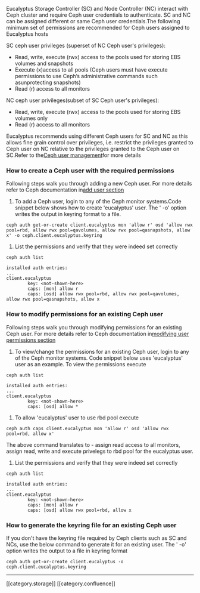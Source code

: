 Eucalyptus Storage Controller (SC) and Node Controller (NC) interact with Ceph cluster and require Ceph user credentials to authenticate. SC and NC can be assigned different or same Ceph user credentials.The following minimum set of permissions are recommended for Ceph users assigned to Eucalyptus hosts

SC ceph user privileges (superset of NC Ceph user's privileges):


* Read, write, execute (rwx) access to the pools used for storing EBS volumes and snapshots
* Execute (x)access to all pools (Ceph users must have execute permissions to use Ceph’s administrative commands such asunprotecting snapshots)
* Read (r) access to all monitors

NC ceph user privileges(subset of SC Ceph user's privileges):


* Read, write, execute (rwx) access to the pools used for storing EBS volumes only
* Read (r) access to all monitors

Eucalyptus recommends using different Ceph users for SC and NC as this allows fine grain control over privileges, i.e. restrict the privileges granted to Ceph user on NC relative to the privileges granted to the Ceph user on SC.Refer to the[Ceph user management](http://ceph.com/docs/giant/rados/operations/user-management/#background)for more details


### How to create a Ceph user with the required permissions
Following steps walk you through adding a new Ceph user. For more details refer to Ceph documentation in[add user section](http://ceph.com/docs/giant/rados/operations/user-management/#add-a-user)


1. To add a Ceph user, login to any of the Ceph monitor systems.Code snippet below shows how to create 'eucalyptus' user. The ' -o' option writes the output in keyring format to a file.


```
ceph auth get-or-create client.eucalyptus mon 'allow r' osd 'allow rwx pool=rbd, allow rwx pool=qavolumes, allow rwx pool=qasnapshots, allow x' -o ceph.client.eucalyptus.keyring
```

1. List the permissions and verify that they were indeed set correctly


```
ceph auth list

installed auth entries:
...
client.eucalyptus
        key: <not-shown-here>
        caps: [mon] allow r
        caps: [osd] allow rwx pool=rbd, allow rwx pool=qavolumes, allow rwx pool=qasnapshots, allow x
```



### How to modify permissions for an existing Ceph user
Following steps walk you through modifying permissions for an existing Ceph user. For more details refer to Ceph documentation in[modifying user permissions section](http://ceph.com/docs/giant/rados/operations/user-management/#modify-user-capabilities)


1. To view/change the permissions for an existing Ceph user, login to any of the Ceph monitor systems. Code snippet below uses 'eucalyptus' user as an example. To view the permissions execute


```
ceph auth list

installed auth entries:
...
client.eucalyptus
        key: <not-shown-here>
        caps: [osd] allow *

```

1. To allow 'eucalyptus' user to use rbd pool execute


```
ceph auth caps client.eucalyptus mon 'allow r' osd 'allow rwx pool=rbd, allow x' 
```
The above command translates to - assign read access to all monitors, assign read, write and execute privelegs to rbd pool for the eucalyptus user.


1. List the permissions and verify that they were indeed set correctly


```
ceph auth list
 
installed auth entries:
...
client.eucalyptus
        key: <not-shown-here>
        caps: [mon] allow r
        caps: [osd] allow rwx pool=rbd, allow x
```



### How to generate the keyring file for an existing Ceph user
If you don't have the keyring file required by Ceph clients such as SC and NCs, use the below command to generate it for an existing user. The ' -o' option writes the output to a file in keyring format


```
ceph auth get-or-create client.eucalyptus -o ceph.client.eucalyptus.keyring
```


*****

[[category.storage]] 
[[category.confluence]] 
